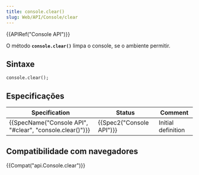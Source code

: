 ```yaml
---
title: console.clear()
slug: Web/API/Console/clear
---
```

{{APIRef("Console API")}}

O método **`console.clear()`** limpa o console, se o ambiente permitir.

## Sintaxe

```
console.clear();
```

## Especificações

| Specification                                                                | Status                           | Comment            |
| ---------------------------------------------------------------------------- | -------------------------------- | ------------------ |
| {{SpecName("Console API", "#clear", "console.clear()")}} | {{Spec2("Console API")}} | Initial definition |

## Compatibilidade com navegadores

{{Compat("api.Console.clear")}}
